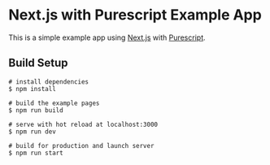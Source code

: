 # Next.js with Purescript Example App

This is a simple example app using [Next.js](https://github.com/zeit/next.js/) with [Purescript](http://www.purescript.org/).

## Build Setup

```yarn
# install dependencies
$ npm install

# build the example pages
$ npm run build

# serve with hot reload at localhost:3000
$ npm run dev

# build for production and launch server
$ npm run start
```
